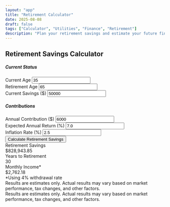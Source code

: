```yaml
---
layout: "app"
title: "Retirement Calculator"
date: 2025-08-08
draft: false
tags: ["Calculator", "Utilities", "Finance", "Retirement"]
description: "Plan your retirement savings and estimate your future financial needs."
---
```

<main class="min-vh-100 d-flex align-items-center justify-content-center">
  <div class="calc-wrap">
    <section class="card shadow-lg border-0 h-100">
      <div class="card-header bg-transparent">
        <h1 class="h4 mb-0 text-center">Retirement Savings Calculator</h1>
      </div>
      <div class="card-body">
        <div class="row">
          <div class="col-md-6">
            <div class="form-container">
              <h5 class="mb-3">Current Status</h5>
              <div class="mb-3">
                <label for="current-age" class="form-label">Current Age</label>
                <input type="number" class="form-control" id="current-age" value="35">
              </div>
              <div class="mb-3">
                <label for="retirement-age" class="form-label">Retirement Age</label>
                <input type="number" class="form-control" id="retirement-age" value="65">
              </div>
              <div class="mb-3">
                <label for="current-savings" class="form-label">Current Savings ($)</label>
                <input type="number" class="form-control" id="current-savings" value="50000">
              </div>
            </div>
          </div>
          <div class="col-md-6">
            <div class="form-container">
              <h5 class="mb-3">Contributions</h5>
              <div class="mb-3">
                <label for="annual-contribution" class="form-label">Annual Contribution ($)</label>
                <input type="number" class="form-control" id="annual-contribution" value="6000">
              </div>
              <div class="mb-3">
                <label for="expected-return" class="form-label">Expected Annual Return (%)</label>
                <input type="number" class="form-control" id="expected-return" step="0.1" value="7.0">
              </div>
              <div class="mb-3">
                <label for="inflation-rate" class="form-label">Inflation Rate (%)</label>
                <input type="number" class="form-control" id="inflation-rate" step="0.1" value="2.5">
              </div>
            </div>
          </div>
        </div>
        <div class="text-center my-3">
          <button id="calculate" class="btn btn-primary px-4">Calculate Retirement Savings</button>
        </div>
        <div class="results mt-4">
          <div class="result-card">
            <div class="result-label">Retirement Savings</div>
            <div id="retirement-savings" class="result-value">$828,943.85</div>
          </div>
          <div class="result-card">
            <div class="result-label">Years to Retirement</div>
            <div id="years-to-retirement" class="result-value">30</div>
          </div>
          <div class="result-card">
            <div class="result-label">Monthly Income*</div>
            <div id="monthly-income" class="result-value">$2,762.18</div>
            <div class="result-note">*Using 4% withdrawal rate</div>
          </div>
        </div>
        <div class="chart-container mt-4">
          <canvas id="savings-chart"></canvas>
        </div>
        <div class="mt-3 text-muted small text-center">
          Results are estimates only. Actual results may vary based on market performance, tax changes, and other factors.
        </div>
      </div>
    </section>
  </div>
</main>
        <div class="mt-3 text-muted small text-center">
          Results are estimates only. Actual results may vary based on market performance, tax changes, and other factors.
        </div>
      </div>
    </section>
  </div>
</main>
